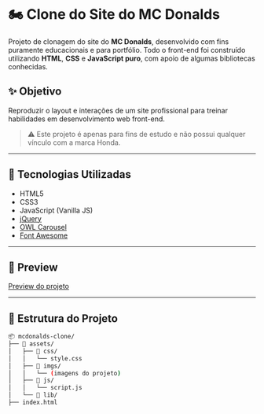 # 🏍️ Clone do Site do MC Donalds

Projeto de clonagem do site do **MC Donalds**, desenvolvido com fins puramente educacionais e para portfólio. Todo o front-end foi construído utilizando **HTML**, **CSS** e **JavaScript puro**, com apoio de algumas bibliotecas conhecidas.

## ✨ Objetivo

Reproduzir o layout e interações de um site profissional para treinar habilidades em desenvolvimento web front-end.

> ⚠️ Este projeto é apenas para fins de estudo e não possui qualquer vínculo com a marca Honda.

---

## 🚀 Tecnologias Utilizadas

- HTML5
- CSS3
- JavaScript (Vanilla JS)
- [jQuery](https://jquery.com/)
- [OWL Carousel](https://owlcarousel2.github.io/OwlCarousel2/)
- [Font Awesome](https://fontawesome.com/)

---

## 📸 Preview

[Preview do projeto]([(https://lucasdasilvaoliveira.github.io/clone-mcdonalds/)]) 

---

## 📁 Estrutura do Projeto

```bash
📦 mcdonalds-clone/
├── 📁 assets/
│   ├── 📁 css/
│   │   └── style.css
│   ├── 📁 imgs/
│   │   └── (imagens do projeto)
│   ├── 📁 js/
│   │   └── script.js
│   └── 📁 lib/
├── index.html

